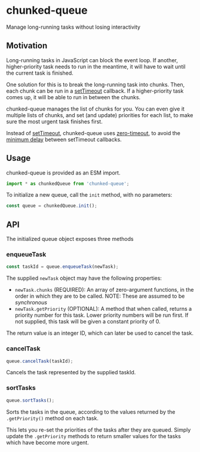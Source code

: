 # chunked-queue

Manage long-running tasks without losing interactivity

## Motivation
Long-running tasks in JavaScript can block the event loop. If another,
higher-priority task needs to run in the meantime, it will have to wait
until the current task is finished.

One solution for this is to break the long-running task into chunks. Then,
each chunk can be run in a [setTimeout] callback. If a higher-priority task
comes up, it will be able to run in between the chunks.

chunked-queue manages the list of chunks for you. You can even give it
multiple lists of chunks, and set (and update) priorities for each list,
to make sure the most urgent task finishes first.

Instead of [setTimeout], chunked-queue uses [zero-timeout], to avoid the
[minimum delay] between setTimeout callbacks.

[setTimeout]: https://developer.mozilla.org/en-US/docs/Web/API/WindowOrWorkerGlobalScope/setTimeout
[zero-timeout]: https://github.com/GlobeletJS/zero-timeout
[minimum delay]: https://html.spec.whatwg.org/multipage/timers-and-user-prompts.html#timers

## Usage
chunked-queue is provided as an ESM import.
```javascript
import * as chunkedQueue from 'chunked-queue';
```

To initialize a new queue, call the `init` method, with no parameters:
```javascript
const queue = chunkedQueue.init();
```

## API
The initialized queue object exposes three methods

### enqueueTask
```javascript
const taskId = queue.enqueueTask(newTask);
```

The supplied `newTask` object may have the following properties:
- `newTask.chunks` (REQUIRED): An array of zero-argument functions, in the
  order in which they are to be called. NOTE: These are assumed to be
  *synchronous*
- `newTask.getPriority` (OPTIONAL): A method that when called, returns a
  priority number for this task. Lower priority numbers will be run first.
  If not supplied, this task will be given a constant priority of 0.

The return value is an integer ID, which can later be used to cancel the task.

### cancelTask
```javascript
queue.cancelTask(taskId);
```
Cancels the task represented by the supplied taskId.

### sortTasks
```javascript
queue.sortTasks();
```
Sorts the tasks in the queue, according to the values returned by the
`.getPriority()` method on each task.

This lets you re-set the priorities of the tasks after they are queued.
Simply update the `.getPriority` methods to return smaller values for the
tasks which have become more urgent.
